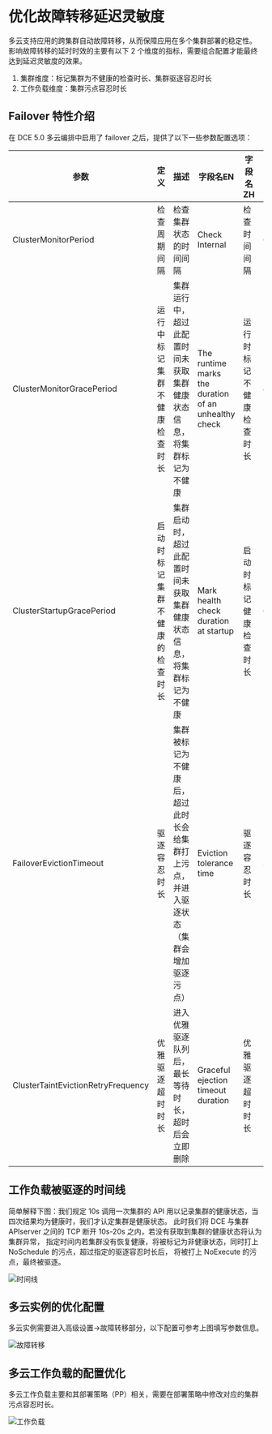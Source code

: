 # 优化故障转移延迟灵敏度

多云支持应用的跨集群自动故障转移，从而保障应用在多个集群部署的稳定性。
影响故障转移的延时时效的主要有以下 2 个维度的指标，需要组合配置才能最终达到延迟灵敏度的效果。

1. 集群维度：标记集群为不健康的检查时长、集群驱逐容忍时长
2. 工作负载维度：集群污点容忍时长

## Failover 特性介绍

在 DCE 5.0 多云编排中启用了 failover 之后，提供了以下一些参数配置选项：

| 参数 | 定义 | 描述 | 字段名EN | 字段名ZH | 默认值 |
| --- | ---- | --- | ------- | ------- | ------ |
| ClusterMonitorPeriod | 检查周期间隔 | 检查集群状态的时间间隔 | Check Internal | 检查时间间隔 | 60s |
| ClusterMonitorGracePeriod | 运行中标记集群不健康检查时长 | 集群运行中，超过此配置时间未获取集群健康状态信息，将集群标记为不健康 | The runtime marks the duration of an unhealthy check | 运行时标记不健康检查时长 | 40s |
| ClusterStartupGracePeriod | 启动时标记集群不健康的检查时长 | 集群启动时，超过此配置时间未获取集群健康状态信息，将集群标记为不健康 | Mark health check duration at startup | 启动时标记健康检查时长 | 600s |
| FailoverEvictionTimeout | 驱逐容忍时长 | 集群被标记为不健康后，超过此时长会给集群打上污点，并进入驱逐状态 （集群会增加驱逐污点） | Eviction tolerance time | 驱逐容忍时长 | 30s |
| ClusterTaintEvictionRetryFrequency | 优雅驱逐超时时长 | 进入优雅驱逐队列后，最长等待时长，超时后会立即删除 | Graceful ejection timeout duration | 优雅驱逐超时时长 | 5s |

## 工作负载被驱逐的时间线

简单解释下图：我们规定 10s 调用一次集群的 API 用以记录集群的健康状态，当四次结果均为健康时，我们才认定集群是健康状态。
此时我们将 DCE 与集群 APIserver 之间的 TCP 断开 10s-20s 之内，若没有获取到集群的健康状态将认为集群异常，
指定时间内若集群没有恢复健康，将被标记为非健康状态，同时打上 NoSchedule 的污点，超过指定的驱逐容忍时长后，
将被打上 NoExecute 的污点，最终被驱逐。

![时间线](https://docs.daocloud.io/daocloud-docs-images/docs/kairship/images/you-failover01.png)

## 多云实例的优化配置

多云实例需要进入高级设置->故障转移部分，以下配置可参考上图填写参数信息。

![故障转移](https://docs.daocloud.io/daocloud-docs-images/docs/kairship/images/you-failover02.png)

## 多云工作负载的配置优化

多云工作负载主要和其部署策略（PP）相关，需要在部署策略中修改对应的集群污点容忍时长。

![工作负载](https://docs.daocloud.io/daocloud-docs-images/docs/kairship/images/you-failover03.png)
